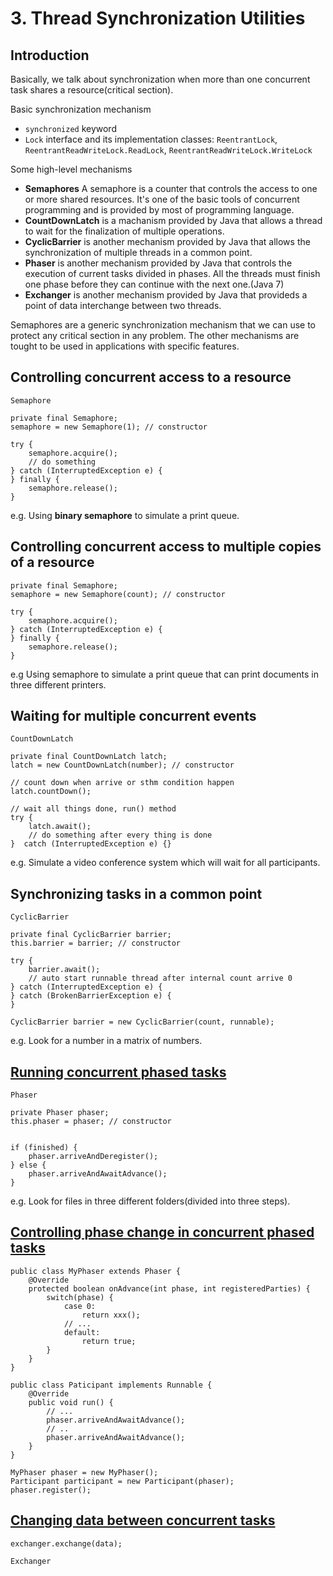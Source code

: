 # 3. Thread Synchronization Utilities

## Introduction

Basically, we talk about synchronization when more than one concurrent task shares a resource(critical section).

Basic synchronization mechanism

* `synchronized` keyword
* `Lock` interface and its implementation classes: `ReentrantLock`, `ReentrantReadWriteLock.ReadLock`, `ReentrantReadWriteLock.WriteLock`

Some high-level mechanisms

* __Semaphores__ A semaphore is a counter that controls the access to one or more shared resources. It's one of the basic tools of concurrent programming and is provided by most of programming language.
* __CountDownLatch__ is a machanism provided by Java that allows a thread to wait for the finalization of multiple operations.
* __CyclicBarrier__ is another mechanism provided by Java that allows the synchronization of multiple threads in a common point.
* __Phaser__ is another mechanism provided by Java that controls the execution of current tasks divided in phases. All the threads must finish one phase before they can continue with the next one.(Java 7)
* __Exchanger__ is another mechanism provided by Java that provideds a point of data interchange between two threads.

Semaphores are a generic synchronization mechanism that we can use to protect any critical section in any problem.
The other mechanisms are tought to be used in applications with specific features.

## Controlling concurrent access to a resource

`Semaphore`

    private final Semaphore;
    semaphore = new Semaphore(1); // constructor

    try {
        semaphore.acquire();
        // do something
    } catch (InterruptedException e) {
    } finally {
        semaphore.release();
    }

e.g. Using __binary semaphore__ to simulate a print queue.

## Controlling concurrent access to multiple copies of a resource

    private final Semaphore;
    semaphore = new Semaphore(count); // constructor
    
    try {
        semaphore.acquire();
    } catch (InterruptedException e) {
    } finally {
        semaphore.release();
    }

e.g Using semaphore to simulate a print queue that can print documents in three different printers.

## Waiting for multiple concurrent events

`CountDownLatch` 

    private final CountDownLatch latch;
    latch = new CountDownLatch(number); // constructor

    // count down when arrive or sthm condition happen
    latch.countDown();

    // wait all things done, run() method
    try {
        latch.await();
        // do something after every thing is done
    }  catch (InterruptedException e) {}

e.g. Simulate a video conference system which will wait for all participants.

## Synchronizing tasks in a common point

`CyclicBarrier`

    private final CyclicBarrier barrier;
    this.barrier = barrier; // constructor
    
    try {
        barrier.await();
        // auto start runnable thread after internal count arrive 0
    } catch (InterruptedException e) {
    } catch (BrokenBarrierException e) {
    }

    CyclicBarrier barrier = new CyclicBarrier(count, runnable);

e.g. Look for a number in a matrix of numbers.

## [Running concurrent phased tasks](running-concurrent-phased-tasks)

`Phaser`

    private Phaser phaser;
    this.phaser = phaser; // constructor

    
    if (finished) {
        phaser.arriveAndDeregister();
    } else {
        phaser.arriveAndAwaitAdvance();
    }

e.g. Look for files in three different folders(divided into three steps).

## [Controlling phase change in concurrent phased tasks](controlling-phase-change-in-concurrent-phased-tasks)

    public class MyPhaser extends Phaser {
        @Override
        protected boolean onAdvance(int phase, int registeredParties) {
            switch(phase) {
                case 0:
                    return xxx();
                // ...
                default:
                    return true;
            }
        }
    }

    public class Paticipant implements Runnable {
        @Override
        public void run() {
            // ...
            phaser.arriveAndAwaitAdvance();
            // ..
            phaser.arriveAndAwaitAdvance();
        }
    }

    MyPhaser phaser = new MyPhaser();
    Participant participant = new Participant(phaser);
    phaser.register();

## [Changing data between concurrent tasks](changing-data-between-concurrent-tasks)

    exchanger.exchange(data);


`Exchanger`
